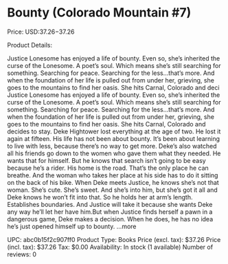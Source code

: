 # Bounty (Colorado Mountain #7)

Price: USD:$37.26-$37.26

Product Details:

Justice Lonesome has enjoyed a life of bounty. Even so, she’s inherited the curse of the Lonesome. A poet’s soul. Which means she’s still searching for something. Searching for peace. Searching for the less…that’s more. And when the foundation of her life is pulled out from under her, grieving, she goes to the mountains to find her oasis. She hits Carnal, Colorado and deci Justice Lonesome has enjoyed a life of bounty. Even so, she’s inherited the curse of the Lonesome. A poet’s soul. Which means she’s still searching for something. Searching for peace. Searching for the less…that’s more. And when the foundation of her life is pulled out from under her, grieving, she goes to the mountains to find her oasis. She hits Carnal, Colorado and decides to stay. Deke Hightower lost everything at the age of two. He lost it again at fifteen. His life has not been about bounty. It’s been about learning to live with less, because there’s no way to get more. Deke’s also watched all his friends go down to the women who gave them what they needed. He wants that for himself. But he knows that search isn’t going to be easy because he’s a rider. His home is the road. That’s the only place he can breathe. And the woman who takes her place at his side has to do it sitting on the back of his bike. When Deke meets Justice, he knows she’s not that woman. She’s cute. She’s sweet. And she’s into him, but she’s got it all and Deke knows he won’t fit into that. So he holds her at arm’s length. Establishes boundaries. And Justice will take it because she wants Deke any way he’ll let her have him.But when Justice finds herself a pawn in a dangerous game, Deke makes a decision. When he does, he has no idea he’s just opened himself up to bounty. ...more

UPC: abc0b15f2c907ff0
Product Type: Books
Price (excl. tax): $37.26
Price (incl. tax): $37.26
Tax: $0.00
Availability: In stock (1 available)
Number of reviews: 0
